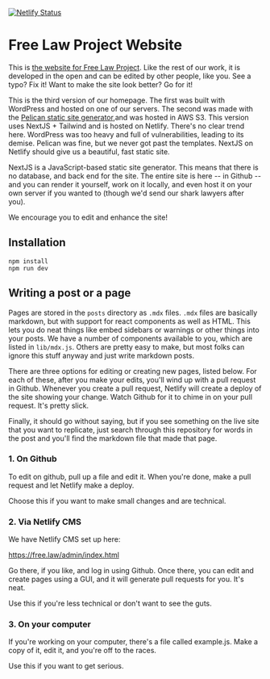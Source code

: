 [![Netlify Status](https://api.netlify.com/api/v1/badges/5db38bce-71a3-4c1f-b744-fa69bc93637f/deploy-status)](https://app.netlify.com/sites/freelaw/deploys)

# Free Law Project Website

This is [the website for Free Law Project][fl]. Like the rest of our work, it is developed in the open and can be edited by other people, like you. See a typo? Fix it! Want to make the site look better? Go for it!

This is the third version of our homepage. The first was built with WordPress and hosted on one of our servers. The second was made with the [Pelican static site generator][pelican],and was hosted in AWS S3. This version uses NextJS + Tailwind and is hosted on Netlify. There's no clear trend here. WordPress was too heavy and full of vulnerabilities, leading to its demise. Pelican was fine, but we never got past the templates. NextJS on Netlify should give us a beautiful, fast static site.

NextJS is a JavaScript-based static site generator. This means that there is no database, and back end for the site. The entire site is here -- in Github -- and you can render it yourself, work on it locally, and even host it on your own server if you wanted to (though we'd send our shark lawyers after you).

We encourage you to edit and enhance the site! 


## Installation

    npm install
    npm run dev


## Writing a post or a page

Pages are stored in the `posts` directory as `.mdx` files. `.mdx` files are basically markdown, but with support for react components as well as HTML. This lets you do neat things like embed sidebars or warnings or other things into your posts. We have a number of components available to you, which are listed in `lib/mdx.js`. Others are pretty easy to make, but most folks can ignore this stuff anyway and just write markdown posts.

There are three options for editing or creating new pages, listed below. For each of these, after you make your edits, you'll wind up with a pull request in Github. Whenever you create a pull request, Netlify will create a deploy of the site showing your change. Watch Github for it to chime in on your pull request. It's pretty slick.

Finally, it should go without saying, but if you see something on the live site that you want to replicate, just search through this repository for words in the post and you'll find the markdown file that made that page.


### 1. On Github

To edit on github, pull up a file and edit it. When you're done, make a pull request and let Netlify make a deploy.

Choose this if you want to make small changes and are technical.

### 2. Via Netlify CMS

We have Netlify CMS set up here:

https://free.law/admin/index.html

Go there, if you like, and log in using Github. Once there, you can edit and create pages using a GUI, and it will generate pull requests for you. It's neat.

Use this if you're less technical or don't want to see the guts.

### 3. On your computer

If you're working on your computer, there's a file called example.js. Make a copy of it, edit it, and you're off to the races.

Use this if you want to get serious. 


[fl]: https://free.law
[pelican]: https://github.com/getpelican/pelican/
